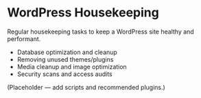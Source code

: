 # WordPress Housekeeping

Regular housekeeping tasks to keep a WordPress site healthy and performant.

- Database optimization and cleanup
- Removing unused themes/plugins
- Media cleanup and image optimization
- Security scans and access audits

(Placeholder — add scripts and recommended plugins.)

